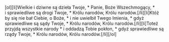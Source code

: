 [ol][li]Wielkie i dziwne są dzieła Twoje, * Panie, Boże Wszechmogący, * i sprawiedliwe są drogi Twoje, * Królu narodów, Królu narodów.[/li][li]Któż by się nie bał Ciebie, o Boże, * i nie uwielbił Twego Imienia, * gdyż sprawiedliwe są sądy Twoje, * Królu narodów, Królu narodów.[/li][li]Toteż przyjdą wszystkie narody * i oddadzą Tobie pokłon, * gdyż sprawiedliwe są rządy Twoje, * Królu narodów, Królu narodów.[/li][/ol]